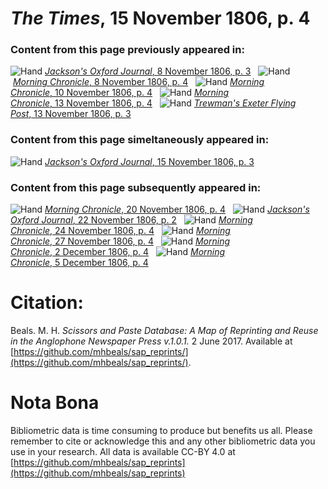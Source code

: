 # *The Times*, 15 November 1806, p. 4  
  
### Content from this page previously appeared in:  
![Hand](http://scissorsandpaste.net/wp-content/uploads/2017/06/smallhandpointer.png) [*Jackson's Oxford Journal*, 8 November 1806, p. 3](https://mhbeals.github.io/sap_html/Jackson's-Oxford-Journal/Jackson's-Oxford-Journal-8-November-1806-p-3)  
![Hand](http://scissorsandpaste.net/wp-content/uploads/2017/06/smallhandpointer.png) [*Morning Chronicle*, 8 November 1806, p. 4](https://mhbeals.github.io/sap_html/Morning-Chronicle/Morning-Chronicle-8-November-1806-p-4)  
![Hand](http://scissorsandpaste.net/wp-content/uploads/2017/06/smallhandpointer.png) [*Morning Chronicle*, 10 November 1806, p. 4](https://mhbeals.github.io/sap_html/Morning-Chronicle/Morning-Chronicle-10-November-1806-p-4)  
![Hand](http://scissorsandpaste.net/wp-content/uploads/2017/06/smallhandpointer.png) [*Morning Chronicle*, 13 November 1806, p. 4](https://mhbeals.github.io/sap_html/Morning-Chronicle/Morning-Chronicle-13-November-1806-p-4)  
![Hand](http://scissorsandpaste.net/wp-content/uploads/2017/06/smallhandpointer.png) [*Trewman's Exeter Flying Post*, 13 November 1806, p. 3](https://mhbeals.github.io/sap_html/Trewman's-Exeter-Flying-Post/Trewman's-Exeter-Flying-Post-13-November-1806-p-3)  
  
### Content from this page simeltaneously appeared in:  
![Hand](http://scissorsandpaste.net/wp-content/uploads/2017/06/smallhandpointer.png) [*Jackson's Oxford Journal*, 15 November 1806, p. 3](https://mhbeals.github.io/sap_html/Jackson's-Oxford-Journal/Jackson's-Oxford-Journal-15-November-1806-p-3)  
  
### Content from this page subsequently appeared in:  
![Hand](http://scissorsandpaste.net/wp-content/uploads/2017/06/smallhandpointer.png) [*Morning Chronicle*, 20 November 1806, p. 4](https://mhbeals.github.io/sap_html/Morning-Chronicle/Morning-Chronicle-20-November-1806-p-4)  
![Hand](http://scissorsandpaste.net/wp-content/uploads/2017/06/smallhandpointer.png) [*Jackson's Oxford Journal*, 22 November 1806, p. 2](https://mhbeals.github.io/sap_html/Jackson's-Oxford-Journal/Jackson's-Oxford-Journal-22-November-1806-p-2)  
![Hand](http://scissorsandpaste.net/wp-content/uploads/2017/06/smallhandpointer.png) [*Morning Chronicle*, 24 November 1806, p. 4](https://mhbeals.github.io/sap_html/Morning-Chronicle/Morning-Chronicle-24-November-1806-p-4)  
![Hand](http://scissorsandpaste.net/wp-content/uploads/2017/06/smallhandpointer.png) [*Morning Chronicle*, 27 November 1806, p. 4](https://mhbeals.github.io/sap_html/Morning-Chronicle/Morning-Chronicle-27-November-1806-p-4)  
![Hand](http://scissorsandpaste.net/wp-content/uploads/2017/06/smallhandpointer.png) [*Morning Chronicle*, 2 December 1806, p. 4](https://mhbeals.github.io/sap_html/Morning-Chronicle/Morning-Chronicle-2-December-1806-p-4)  
![Hand](http://scissorsandpaste.net/wp-content/uploads/2017/06/smallhandpointer.png) [*Morning Chronicle*, 5 December 1806, p. 4](https://mhbeals.github.io/sap_html/Morning-Chronicle/Morning-Chronicle-5-December-1806-p-4)  


# Citation: 

Beals. M. H. *Scissors and Paste Database: A Map of Reprinting and Reuse in the Anglophone Newspaper Press v.1.0.1.* 2 June 2017. Available at [https://github.com/mhbeals/sap_reprints/](https://github.com/mhbeals/sap_reprints/). 

# Nota Bona

Bibliometric data is time consuming to produce but benefits us all. Please remember to cite or acknowledge this and any other bibliometric data you use in your research. All data is available CC-BY 4.0 at [https://github.com/mhbeals/sap_reprints](https://github.com/mhbeals/sap_reprints)